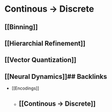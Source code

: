 # Continous -> Discrete

## [[Binning]]

## [[Hierarchial Refinement]]

## [[Vector Quantization]]

## [[Neural Dynamics]]## Backlinks
* [[Encodings]]
	* ## [[Continous -> Discrete]]

